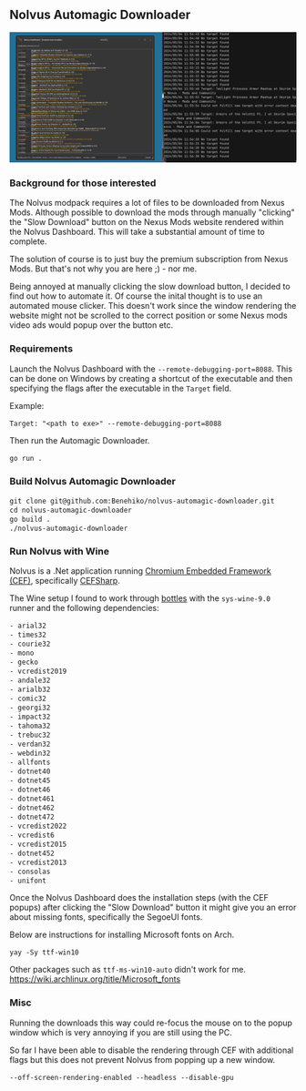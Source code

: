 ## Nolvus Automagic Downloader

![example](./example.png)

### Background for those interested

The Nolvus modpack requires a lot of files to be downloaded from
Nexus Mods. Although possible to download the mods through manually
"clicking" the "Slow Download" button on the Nexus Mods website rendered
within the Nolvus Dashboard. This will take a substantial amount of time
to complete.

The solution of course is to just buy the premium subscription from 
Nexus Mods. But that's not why you are here ;) - nor me.

Being annoyed at manually clicking the slow download button, I decided to 
find out how to automate it. Of course the inital thought is to use an automated
mouse clicker. This doesn't work since the window rendering the website
might not be scrolled to the correct position or some Nexus mods video ads would
popup over the button etc.

### Requirements

Launch the Nolvus Dashboard with the `--remote-debugging-port=8088`.
This can be done on Windows by creating a shortcut of the executable
and then specifying the flags after the executable in the `Target` field.

Example:

```
Target: "<path to exe>" --remote-debugging-port=8088
```

Then run the Automagic Downloader.

```
go run .
```

### Build Nolvus Automagic Downloader

```console
git clone git@github.com:Benehiko/nolvus-automagic-downloader.git
cd nolvus-automagic-downloader
go build .
./nolvus-automagic-downloader
```

### Run Nolvus with Wine

Nolvus is a .Net application running [Chromium Embedded Framework (CEF)](https://bitbucket.org/chromiumembedded/cef/src/master/),
specifically [CEFSharp](https://cefsharp.github.io/).

The Wine setup I found to work through [bottles](https://usebottles.com/) with the `sys-wine-9.0` runner
and the following dependencies:

```
- arial32
- times32
- courie32
- mono
- gecko
- vcredist2019
- andale32
- arialb32
- comic32
- georgi32
- impact32
- tahoma32
- trebuc32
- verdan32
- webdin32
- allfonts
- dotnet40
- dotnet45
- dotnet46
- dotnet461
- dotnet462
- dotnet472
- vcredist2022
- vcredist6
- vcredist2015
- dotnet452
- vcredist2013
- consolas
- unifont
```

Once the Nolvus Dashboard does the installation steps (with the CEF popups) after clicking 
the "Slow Download" button it might give you an error about missing fonts, specifically the
SegoeUI fonts.

Below are instructions for installing Microsoft fonts on Arch.

```console
yay -Sy ttf-win10
```

Other packages such as `ttf-ms-win10-auto` didn't work for me.
https://wiki.archlinux.org/title/Microsoft_fonts

### Misc

Running the downloads this way could re-focus the mouse on to the popup window which is very
annoying if you are still using the PC.

So far I have been able to disable the rendering through CEF with additional flags but this 
does not prevent Nolvus from popping up a new window.

```console
--off-screen-rendering-enabled --headless --disable-gpu 
```


